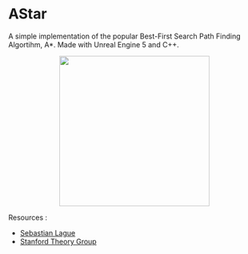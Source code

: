 # AStar
 
 A simple implementation of the popular Best-First Search Path Finding Algortihm, A*.
 Made with Unreal Engine 5 and C++.
 
 <p align="center">
  <img width="300" height="300" src="https://github.com/AnupamSahu/AStar/assets/35849508/06225bb0-623c-4ff7-911f-f7188527d503">
</p>

Resources :
* [Sebastian Lague](https://www.youtube.com/watch?v=-L-WgKMFuhE&t)
* [Stanford Theory Group](http://theory.stanford.edu/~amitp/GameProgramming/Heuristics.html)
